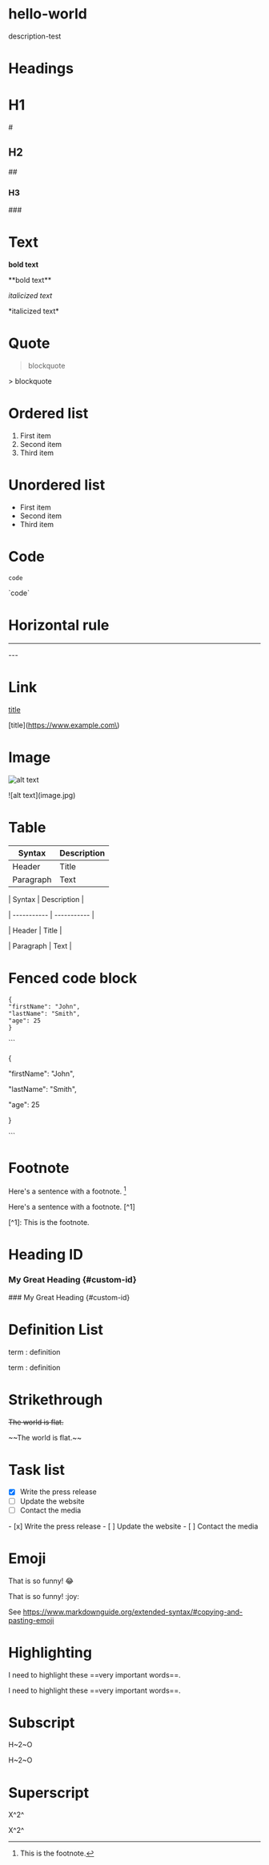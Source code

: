 # hello-world
description-test

# Headings

# H1
\#
## H2
\##
### H3
\###

# Text

**bold text**

\*\*bold text\*\*

*italicized text*

\*italicized text\*

# Quote

> blockquote

\> blockquote

# Ordered list

1. First item
2. Second item
3. Third item

# Unordered list

- First item
- Second item
- Third item

# Code

`code`
  
\`code\`

# Horizontal rule

---

\---

# Link

[title](https://www.example.com)

\[title\]\(https://www.example.com\)

# Image

![alt text](image.jpg)

\!\[alt text\]\(image.jpg\)

# Table

| Syntax | Description |
| ----------- | ----------- |
| Header | Title |
| Paragraph | Text | 

\| Syntax \| Description \|

\| \----------- \| \----------- \|

\| Header \| Title \|

\| Paragraph \| Text \| 

# Fenced code block

```
{
"firstName": "John",
"lastName": "Smith",
"age": 25
}
``` 

\`\`\`

\{

"firstName": "John",

"lastName": "Smith",
  
"age": 25
  
\}

\`\`\` 

# Footnote

Here's a sentence with a footnote. [^1]

[^1]: This is the footnote. 

Here's a sentence with a footnote. \[\^1\]

\[\^1\]: This is the footnote.

# Heading ID

### My Great Heading {#custom-id}
  
\#\#\# My Great Heading \{\#custom-id\}  

# Definition List

term
: definition 

term
\: definition 

# Strikethrough

~~The world is flat.~~

\~\~The world is flat.\~\~

# Task list

- [x] Write the press release
- [ ] Update the website
- [ ] Contact the media 

\- \[x\] Write the press release
\- \[ \] Update the website
\- \[ \] Contact the media 

# Emoji

That is so funny! :joy:

That is so funny! \:joy\:

See https://www.markdownguide.org/extended-syntax/#copying-and-pasting-emoji

# Highlighting

I need to highlight these ==very important words==. 
 
I need to highlight these \=\=very important words\=\=.

# Subscript

H~2~O

H\~2\~O

# Superscript

X^2^

X\^2\^

